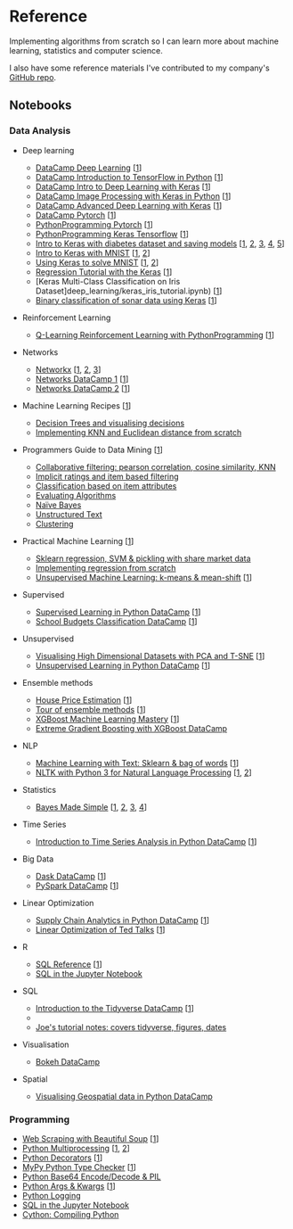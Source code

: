 # Reference
Implementing algorithms from scratch so I can learn more about machine learning, statistics and computer science.

I also have some reference materials I've contributed to my company's [GitHub repo](https://github.com/PortJacksonPartners/Training/blob/master/nexploration.ipynb).

## Notebooks

### Data Analysis
- Deep learning
    - [DataCamp Deep Learning](deep_learning/deeplearning-datacamp.ipynb) [[1](https://www.datacamp.com/courses/deep-learning-in-python)]
    - [DataCamp Introduction to TensorFlow in Python](deep_learning/intro-tensorflow-datacamp.ipynb) [[1](https://learn.datacamp.com/courses/introduction-to-tensorflow-in-python)]
    - [DataCamp Intro to Deep Learning with Keras](deep_learning/intro-deeplearning-keras-datacamp.ipynb) [[1](https://learn.datacamp.com/courses/deep-learning-with-keras-in-python)]
    - [DataCamp Image Processing with Keras in Python](deep_learning/image-processing-keras-datacamp.ipynb) [[1](https://learn.datacamp.com/courses/image-processing-with-keras-in-python)]
    - [DataCamp Advanced Deep Learning with Keras](deep_learning/advanced-keras-datacamp.ipynb) [[1](https://learn.datacamp.com/courses/advanced-deep-learning-with-keras)]
    - [DataCamp Pytorch](deep_learning/pytorch-datacamp.ipynb) [[1](https://www.datacamp.com/courses/introduction-to-deep-learning-with-pytorch)]
    - [PythonProgramming Pytorch](deep_learning/pytorch_pythonprogramming.ipynb) [[1](https://pythonprogramming.net/introduction-deep-learning-neural-network-pytorch/)]
    - [PythonProgramming Keras Tensorflow](deep_learning/keras_tensorflow_pythonprogramming.ipynb) [[1](https://pythonprogramming.net/introduction-deep-learning-python-tensorflow-keras/)]
    - [Intro to Keras with diabetes dataset and saving models](deep_learning/keras_intro.ipynb) [[1](http://machinelearningmastery.com/introduction-python-deep-learning-library-keras/), [2](http://machinelearningmastery.com/tutorial-first-neural-network-python-keras/), [3](http://machinelearningmastery.com/save-load-keras-deep-learning-models/), [4](http://machinelearningmastery.com/5-step-life-cycle-neural-network-models-keras/), [5](http://machinelearningmastery.com/build-multi-layer-perceptron-neural-network-models-keras/)]
    - [Intro to Keras with MNIST](deep_learning/intro_keras_mnist.ipynb) [[1](https://elitedatascience.com/keras-tutorial-deep-learning-in-python), [2](http://www.pyimagesearch.com/2016/08/01/lenet-convolutional-neural-network-in-python/)]
    - [Using Keras to solve MNIST](deep_learning/keras_solve_mnist.ipynb) [[1](http://machinelearningmastery.com/handwritten-digit-recognition-using-convolutional-neural-networks-python-keras/), [2](http://machinelearningmastery.com/dropout-regularization-deep-learning-models-keras/)]
    - [Regression Tutorial with the Keras](deep_learning/keras_regression_tutorial.ipynb) [[1](http://machinelearningmastery.com/regression-tutorial-keras-deep-learning-library-python/)]
    - [Keras Multi-Class Classification on Iris Dataset]deep_learning/keras_iris_tutorial.ipynb) [[1](http://machinelearningmastery.com/multi-class-classification-tutorial-keras-deep-learning-library/)]
    - [Binary classification of sonar data using Keras](deep_learning/binary_classification_keras_sonar.ipynb) [[1](http://machinelearningmastery.com/binary-classification-tutorial-with-the-keras-deep-learning-library/)]

- Reinforcement Learning
    - [Q-Learning Reinforcement Learning with PythonProgramming](reinforcement/pythonprogramming/) [[1](https://pythonprogramming.net/q-learning-reinforcement-learning-python-tutorial/)]

- Networks
    - [Networkx](networks/intro_networks.ipynb) [[1](https://www.youtube.com/watch?v=nN84qeE0jtM), [2](https://www.youtube.com/watch?v=yMSCWLma46s&feature=youtu.be), [3](https://www.youtube.com/watch?v=1ErL1z_lKd8&feature=youtu.be)]
    - [Networks DataCamp 1](networks/networks-datacamp-1.ipynb) [[1](https://www.datacamp.com/courses/network-analysis-in-python-part-1)]
    - [Networks DataCamp 2](networks/networks-datacamp-2.ipynb) [[1](https://www.datacamp.com/courses/network-analysis-in-python-part-2)]

- Machine Learning Recipes [[1](https://www.youtube.com/playlist?list=PLOU2XLYxmsIIuiBfYad6rFYQU_jL2ryal)]
    - [Decision Trees and visualising decisions](recipes/ml_recipes_1.ipynb)
    - [Implementing KNN and Euclidean distance from scratch](recipes/ml_recipes_2.ipynb)

- Programmers Guide to Data Mining [[1](http://guidetodatamining.com/)]
    - [Collaborative filtering: pearson correlation, cosine similarity, KNN](programmers_guide/programmers_guide_1.ipynb)
    - [Implicit ratings and item based filtering](programmers_guide/programmers_guide_2.ipynb)
    - [Classification based on item attributes](programmers_guide/programmers_guide_3.ipynb)
    - [Evaluating Algorithms](programmers_guide/programmers_guide_4.ipynb)
    - [Naïve Bayes](programmers_guide/programmers_guide_5.ipynb)
    - [Unstructured Text](programmers_guide/programmers_guide_6.ipynb)
    - [Clustering](programmers_guide/programmers_guide_7.ipynb)

- Practical Machine Learning [[1](https://www.youtube.com/playlist?list=PLQVvvaa0QuDfKTOs3Keq_kaG2P55YRn5v)]
    - [Sklearn regression, SVM & pickling with share market data](practical_ml/practical_ml_1.ipynb)
    - [Implementing regression from scratch](practical_ml/practical_ml_2.ipynb)
    - [Unsupervised Machine Learning: k-means & mean-shift](practical_ml/unsupervised_ml.ipynb) [[1](https://pythonprogramming.net/flat-clustering-machine-learning-python-scikit-learn/)]
    
- Supervised
    - [Supervised Learning in Python DataCamp](supervised/supervised-learning-in-python.ipynb) [[1](https://campus.datacamp.com/courses/supervised-learning-with-scikit-learn)]
    - [School Budgets Classification DataCamp](supervised/school-budgets.ipynb) [[1](https://www.datacamp.com/courses/machine-learning-with-the-experts-school-budgets)]

- Unsupervised
    - [Visualising High Dimensional Datasets with PCA and T-SNE](unsupervised/visualising-high-dim-datasets-pca-tsne.ipynb) [[1](https://medium.com/@luckylwk/visualising-high-dimensional-datasets-using-pca-and-t-sne-in-python-8ef87e7915b)]
    - [Unsupervised Learning in Python DataCamp](unsupervised/unsupervised_datacamp.ipynb) [[1](https://www.datacamp.com/courses/unsupervised-learning-in-python/)]

- Ensemble methods
    - [House Price Estimation](ensemble/house_price_estimation.ipynb) [[1](https://medium.com/@ageitgey/machine-learning-is-fun-80ea3ec3c471)]
    - [Tour of ensemble methods](ensemble/intro_ensemble.ipynb) [[1](https://machinelearningmastery.com/)]
    - [XGBoost Machine Learning Mastery](ensemble/intro_xgboost.ipynb) [[1](https://machinelearningmastery.com/)]
    - [Extreme Gradient Boosting with XGBoost DataCamp](ensemble/extreme_xgboost.ipynb)

- NLP
    - [Machine Learning with Text: Sklearn & bag of words](nlp/ml_text.ipynb) [[1](https://www.youtube.com/watch?v=vTaxdJ6VYWE)]
    - [NLTK with Python 3 for Natural Language Processing](nlp/natural_language.ipynb) [[1](https://www.youtube.com/playlist?list=PLQVvvaa0QuDf2JswnfiGkliBInZnIC4HL), [2](https://www.youtube.com/watch?v=itKNpCPHq3I)]

- Statistics
    - [Bayes Made Simple](statistics/bayes_simple.ipynb) [[1](https://www.youtube.com/watch?v=6GV5bTCLC8g), [2](http://greenteapress.com/wp/think-bayes/), [3](https://www.analyticsvidhya.com/blog/2016/06/bayesian-statistics-beginners-simple-english/), [4](https://www.springboard.com/blog/probability-bayes-theorem-data-science/)]
    
- Time Series
    - [Introduction to Time Series Analysis in Python DataCamp](time_series/intro_time_series_datacamp.ipynb) [[1](https://campus.datacamp.com/courses/introduction-to-time-series-analysis-in-python/)]

- Big Data
    - [Dask DataCamp](bigdata/datacamp-dask.ipynb) [[1](https://learn.datacamp.com/courses/parallel-computing-with-dask)]
    - [PySpark DataCamp](bigdata/datacamp-spark.ipynb) [[1](https://learn.datacamp.com/courses/introduction-to-pyspark)]
    
- Linear Optimization
    - [Supply Chain Analytics in Python DataCamp](optimization/supply_chain_optimization_datacamp.ipynb) [[1](https://learn.datacamp.com/courses/supply-chain-analytics-in-python)]
    - [Linear Optimization of Ted Talks](optimization/linear_optimization_ted.ipynb) [[1](https://www.analyticsvidhya.com/blog/2017/10/linear-optimization-in-python/)]

- R
    - [SQL Reference](R/sql_reference.ipynb) [[1](https://code.tutsplus.com/articles/sql-for-beginners--net-8200)]
    - [SQL in the Jupyter Notebook](R/ipython_sql.ipynb)

- SQL
    - [Introduction to the Tidyverse DataCamp](R/intro_tidyverse.R) [[1](https://www.datacamp.com/courses/introduction-to-the-tidyverse)]
    - 
    - [Joe's tutorial notes: covers tidyverse, figures, dates](R/joe_tutorial.R)

- Visualisation
    - [Bokeh DataCamp](visualisation/bokeh_datacamp.ipynb)
    
- Spatial
    - [Visualising Geospatial data in Python DataCamp](spatial/intro_geospatial.ipynb)

### Programming
- [Web Scraping with Beautiful Soup](programming/beautiful_soup.ipynb) [[1](https://www.dataquest.io/blog/web-scraping-tutorial-python/)]
- [Python Multiprocessing](programming/py_multiprocess.ipynb) [[1](https://youtu.be/oEYDqQ1pq9o), [2](https://youtu.be/kUKOEuPJXGc)]
- [Python Decorators](programming/py_decorators.ipynb) [[1](https://www.youtube.com/watch?v=rPCeCPT-f28&list=LLuei0qkBoeOass8xV_cOrqQ&index=1)]
- [MyPy Python Type Checker](programming/my_py.ipynb) [[1](http://mypy-lang.org/)]
- [Python Base64 Encode/Decode & PIL](programming/py_base64.ipynb)
- [Python Args & Kwargs](programming/args_kwargs.ipynb) [[1](https://youtu.be/gZB_ENJD34E)]
- [Python Logging](programming/python_logging.ipynb)
- [SQL in the Jupyter Notebook](programming/ipython_sql.ipynb)
- [Cython: Compiling Python](programming/cy_py.ipynb)
